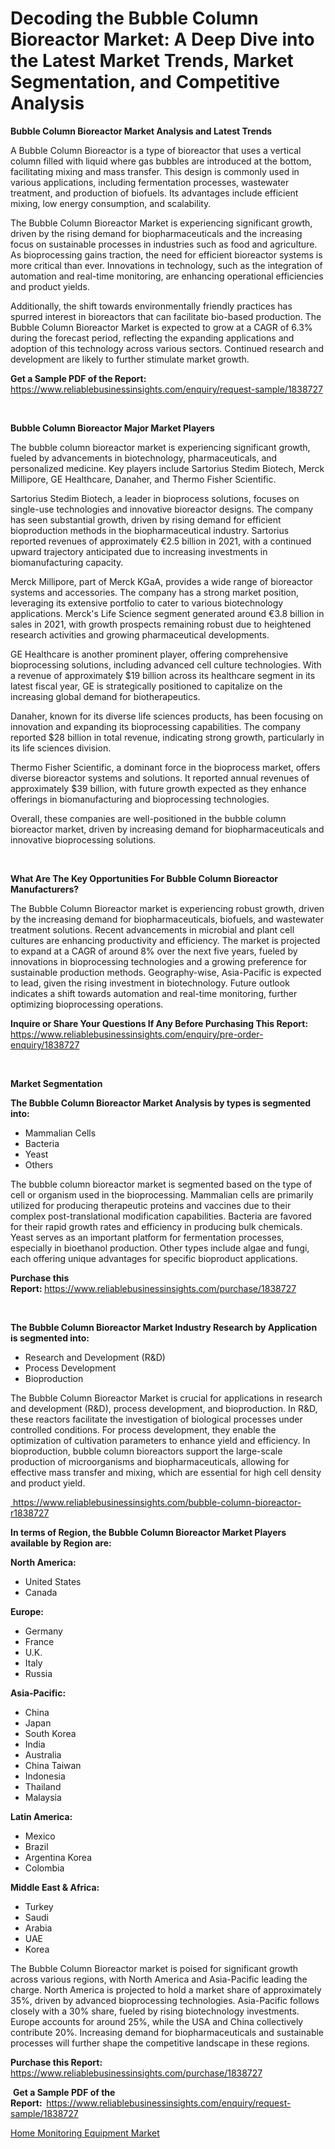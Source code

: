 <p><h1>Decoding the Bubble Column Bioreactor Market: A Deep Dive into the Latest Market Trends, Market Segmentation, and Competitive Analysis</h1></p><p><strong>Bubble Column Bioreactor Market Analysis and Latest Trends</strong></p>
<p><p>A Bubble Column Bioreactor is a type of bioreactor that uses a vertical column filled with liquid where gas bubbles are introduced at the bottom, facilitating mixing and mass transfer. This design is commonly used in various applications, including fermentation processes, wastewater treatment, and production of biofuels. Its advantages include efficient mixing, low energy consumption, and scalability.</p><p>The Bubble Column Bioreactor Market is experiencing significant growth, driven by the rising demand for biopharmaceuticals and the increasing focus on sustainable processes in industries such as food and agriculture. As bioprocessing gains traction, the need for efficient bioreactor systems is more critical than ever. Innovations in technology, such as the integration of automation and real-time monitoring, are enhancing operational efficiencies and product yields.</p><p>Additionally, the shift towards environmentally friendly practices has spurred interest in bioreactors that can facilitate bio-based production. The Bubble Column Bioreactor Market is expected to grow at a CAGR of 6.3% during the forecast period, reflecting the expanding applications and adoption of this technology across various sectors. Continued research and development are likely to further stimulate market growth.</p></p>
<p><strong>Get a Sample PDF of the Report:&nbsp;</strong> <a href="https://www.reliablebusinessinsights.com/enquiry/request-sample/1838727?utm_campaign=2267&utm_medium=2&utm_source=Github&utm_content=ia&utm_term=04032025&utm_id=bubble-column-bioreactor">https://www.reliablebusinessinsights.com/enquiry/request-sample/1838727</a></p>
<p>&nbsp;</p>
<p><strong>Bubble Column Bioreactor Major Market Players</strong></p>
<p><p>The bubble column bioreactor market is experiencing significant growth, fueled by advancements in biotechnology, pharmaceuticals, and personalized medicine. Key players include Sartorius Stedim Biotech, Merck Millipore, GE Healthcare, Danaher, and Thermo Fisher Scientific.</p><p>Sartorius Stedim Biotech, a leader in bioprocess solutions, focuses on single-use technologies and innovative bioreactor designs. The company has seen substantial growth, driven by rising demand for efficient bioproduction methods in the biopharmaceutical industry. Sartorius reported revenues of approximately €2.5 billion in 2021, with a continued upward trajectory anticipated due to increasing investments in biomanufacturing capacity.</p><p>Merck Millipore, part of Merck KGaA, provides a wide range of bioreactor systems and accessories. The company has a strong market position, leveraging its extensive portfolio to cater to various biotechnology applications. Merck's Life Science segment generated around €3.8 billion in sales in 2021, with growth prospects remaining robust due to heightened research activities and growing pharmaceutical developments.</p><p>GE Healthcare is another prominent player, offering comprehensive bioprocessing solutions, including advanced cell culture technologies. With a revenue of approximately $19 billion across its healthcare segment in its latest fiscal year, GE is strategically positioned to capitalize on the increasing global demand for biotherapeutics.</p><p>Danaher, known for its diverse life sciences products, has been focusing on innovation and expanding its bioprocessing capabilities. The company reported $28 billion in total revenue, indicating strong growth, particularly in its life sciences division.</p><p>Thermo Fisher Scientific, a dominant force in the bioprocess market, offers diverse bioreactor systems and solutions. It reported annual revenues of approximately $39 billion, with future growth expected as they enhance offerings in biomanufacturing and bioprocessing technologies.</p><p>Overall, these companies are well-positioned in the bubble column bioreactor market, driven by increasing demand for biopharmaceuticals and innovative bioprocessing solutions.</p></p>
<p>&nbsp;</p>
<p><strong>What Are The Key Opportunities For Bubble Column Bioreactor Manufacturers?</strong></p>
<p><p>The Bubble Column Bioreactor market is experiencing robust growth, driven by the increasing demand for biopharmaceuticals, biofuels, and wastewater treatment solutions. Recent advancements in microbial and plant cell cultures are enhancing productivity and efficiency. The market is projected to expand at a CAGR of around 8% over the next five years, fueled by innovations in bioprocessing technologies and a growing preference for sustainable production methods. Geography-wise, Asia-Pacific is expected to lead, given the rising investment in biotechnology. Future outlook indicates a shift towards automation and real-time monitoring, further optimizing bioprocessing operations.</p></p>
<p><strong>Inquire or Share Your Questions If Any Before Purchasing This Report:</strong> <a href="https://www.reliablebusinessinsights.com/enquiry/pre-order-enquiry/1838727?utm_campaign=2267&utm_medium=2&utm_source=Github&utm_content=ia&utm_term=04032025&utm_id=bubble-column-bioreactor">https://www.reliablebusinessinsights.com/enquiry/pre-order-enquiry/1838727</a></p>
<p>&nbsp;</p>
<p><strong>Market Segmentation</strong></p>
<p><strong>The Bubble Column Bioreactor Market Analysis by types is segmented into:</strong></p>
<p><ul><li>Mammalian Cells</li><li>Bacteria</li><li>Yeast</li><li>Others</li></ul></p>
<p><p>The bubble column bioreactor market is segmented based on the type of cell or organism used in the bioprocessing. Mammalian cells are primarily utilized for producing therapeutic proteins and vaccines due to their complex post-translational modification capabilities. Bacteria are favored for their rapid growth rates and efficiency in producing bulk chemicals. Yeast serves as an important platform for fermentation processes, especially in bioethanol production. Other types include algae and fungi, each offering unique advantages for specific bioproduct applications.</p></p>
<p><strong>Purchase this Report:&nbsp;</strong><a href="https://www.reliablebusinessinsights.com/purchase/1838727?utm_campaign=2267&utm_medium=2&utm_source=Github&utm_content=ia&utm_term=04032025&utm_id=bubble-column-bioreactor">https://www.reliablebusinessinsights.com/purchase/1838727</a></p>
<p>&nbsp;</p>
<p><strong>The Bubble Column Bioreactor Market Industry Research by Application is segmented into:</strong></p>
<p><ul><li>Research and Development (R&D)</li><li>Process Development</li><li>Bioproduction</li></ul></p>
<p><p>The Bubble Column Bioreactor Market is crucial for applications in research and development (R&D), process development, and bioproduction. In R&D, these reactors facilitate the investigation of biological processes under controlled conditions. For process development, they enable the optimization of cultivation parameters to enhance yield and efficiency. In bioproduction, bubble column bioreactors support the large-scale production of microorganisms and biopharmaceuticals, allowing for effective mass transfer and mixing, which are essential for high cell density and product yield.</p></p>
<p><a href="https://www.reliablebusinessinsights.com/bubble-column-bioreactor-r1838727?utm_campaign=2267&utm_medium=2&utm_source=Github&utm_content=ia&utm_term=04032025&utm_id=bubble-column-bioreactor">&nbsp;https://www.reliablebusinessinsights.com/bubble-column-bioreactor-r1838727</a></p>
<p><strong>In terms of Region, the Bubble Column Bioreactor Market Players available by Region are:</strong></p>
<p>
    <p> <strong> North America: </strong>
        <ul>
            <li>United States</li>
            <li>Canada</li>
        </ul>
        </p> 
    <p> <strong> Europe: </strong>
        <ul>
            <li>Germany</li>
            <li>France</li>
            <li>U.K.</li>
            <li>Italy</li>
            <li>Russia</li>
        </ul>
        </p> 
    <p> <strong> Asia-Pacific: </strong>
        <ul>
            <li>China</li>
            <li>Japan</li>
            <li>South Korea</li>
            <li>India</li>
            <li>Australia</li>
            <li>China Taiwan</li>
            <li>Indonesia</li>
            <li>Thailand</li>
            <li>Malaysia</li>
        </ul>
        </p> 
    <p> <strong> Latin America: </strong>
        <ul>
            <li>Mexico</li>
            <li>Brazil</li>
            <li>Argentina Korea</li>
            <li>Colombia</li>
        </ul>
        </p> 
    <p> <strong> Middle East & Africa: </strong>
        <ul>
            <li>Turkey</li>
            <li>Saudi</li>
            <li>Arabia</li>
            <li>UAE</li>
            <li>Korea</li>
        </ul>
    </p>
    </p>
<p><p>The Bubble Column Bioreactor market is poised for significant growth across various regions, with North America and Asia-Pacific leading the charge. North America is projected to hold a market share of approximately 35%, driven by advanced bioprocessing technologies. Asia-Pacific follows closely with a 30% share, fueled by rising biotechnology investments. Europe accounts for around 25%, while the USA and China collectively contribute 20%. Increasing demand for biopharmaceuticals and sustainable processes will further shape the competitive landscape in these regions.</p></p>
<p><strong>Purchase this Report: </strong><a href="https://www.reliablebusinessinsights.com/purchase/1838727?utm_campaign=2267&utm_medium=2&utm_source=Github&utm_content=ia&utm_term=04032025&utm_id=bubble-column-bioreactor">https://www.reliablebusinessinsights.com/purchase/1838727</a></p>
<p>&nbsp;<strong>Get a Sample PDF of the Report:&nbsp;&nbsp;</strong><a href="https://www.reliablebusinessinsights.com/enquiry/request-sample/1838727?utm_campaign=2267&utm_medium=2&utm_source=Github&utm_content=ia&utm_term=04032025&utm_id=bubble-column-bioreactor">https://www.reliablebusinessinsights.com/enquiry/request-sample/1838727</a></p>
<p><strong></strong></p>
<p><p><a href="https://github.com/delindacallegari68/Market-Research-Report-List-1/blob/main/home-monitoring-equipment-market.md?utm_campaign=2267&utm_medium=2&utm_source=Github&utm_content=ia&utm_term=04032025&utm_id=bubble-column-bioreactor">Home Monitoring Equipment Market</a></p></p>